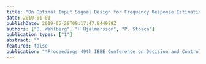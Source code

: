 ```yaml
---
title: "On Optimal Input Signal Design for Frequency Response Estimation"
date: 2010-01-01
publishDate: 2019-05-28T09:17:47.844989Z
authors: ["B. Wahlberg", "H Hjalmarsson", "P. Stoica"]
publication_types: ["1"]
abstract: ""
featured: false
publication: "*Proceedings 49th IEEE Conference on Decision and Control*"
---
```


